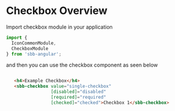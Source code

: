 # Checkbox Overview

Import checkbox module in your application

```ts
import {
  IconCommonModule,
  CheckboxModule
} from 'sbb-angular';
```
and then you can use the checkbox component as seen below

```html

   <h4>Example Checkbox</h4>
   <sbb-checkbox value="single-checkbox" 
                 [disabled]="disabled" 
                 [required]="required"
                 [checked]="checked">Checkbox 1</sbb-checkbox>

```

